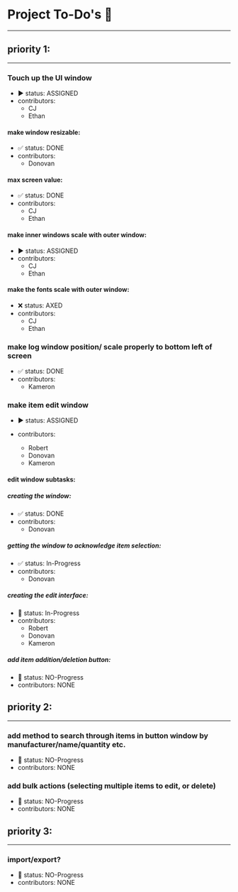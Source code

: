 # Project To-Do's :pencil:
---
## priority 1:
---
### Touch up the UI window
- :arrow_forward: status: ASSIGNED
- contributors:
  - CJ
  - Ethan

#### make window resizable:
- :white_check_mark: status: DONE
- contributors:
  - Donovan


#### max screen value:
- :white_check_mark: status: DONE
- contributors:
  - CJ
  - Ethan

#### make inner windows scale with outer window:
- :arrow_forward: status: ASSIGNED
- contributors:
  - CJ
  - Ethan

#### make the fonts scale with outer window:
- :x: status: AXED
- contributors:
  - CJ
  - Ethan

### make log window position/ scale properly to bottom left of screen
- :white_check_mark: status: DONE
- contributors:
  - Kameron


### make item edit  window

- :arrow_forward: status: ASSIGNED

- contributors:
  - Robert
  - Donovan
  - Kameron

#### edit window subtasks:

##### creating the window:

- :white_check_mark: status: DONE
- contributors:
  - Donovan

##### getting the window to acknowledge item selection:

- :white_check_mark: status: In-Progress
- contributors:
  - Donovan

##### creating the edit interface:
- :arrows_counterclockwise: status: In-Progress
- contributors:
  - Robert
  - Donovan
  - Kameron

##### add item addition/deletion button:

- :no_entry_sign: status: NO-Progress
- contributors: NONE


## priority 2:
---
### add method to search through items in button window by manufacturer/name/quantity etc.
- :no_entry_sign: status: NO-Progress
- contributors: NONE

### add bulk actions (selecting multiple items to edit, or delete)
- :no_entry_sign: status: NO-Progress
- contributors: NONE

## priority 3:
---
### import/export?
- :no_entry_sign: status: NO-Progress
- contributors: NONE
